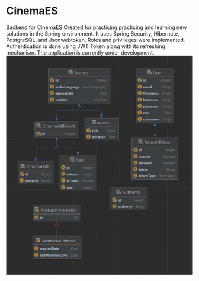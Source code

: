 # CinemaES
Backend for CinemaES
Created for practicing practicing and learning new solutions in the Spring environment.
It uses Spring Security, Hibernate, PostgreSQL, and Jsonwebtoken.
Roles and privileges were implemented.
Authentication is done using JWT Token along with its refreshing mechanism.
The application is currently under development.
![Alt Text](https://github.com/mariusz0674/cinemaES_BackEnd/blob/master/Hibernate.bmp)
<object data="https://github.com/mariusz0674/cinemaES_BackEnd/blob/master/Swagger%20UI.mhtml" type="text/html"></object>
